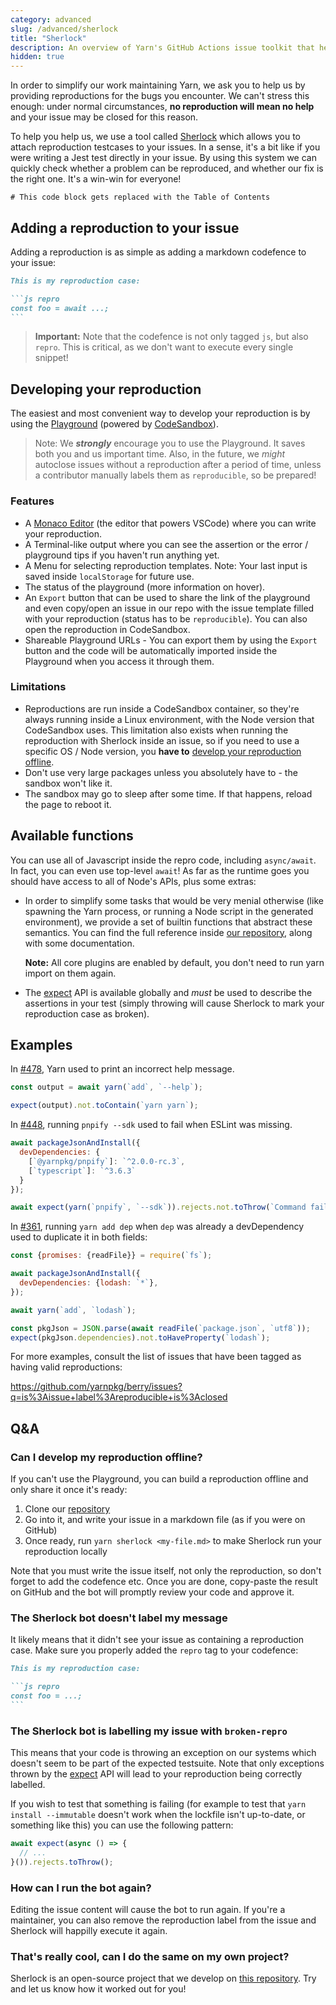 ```yaml
---
category: advanced
slug: /advanced/sherlock
title: "Sherlock"
description: An overview of Yarn's GitHub Actions issue toolkit that helps users provide minimal reproductions.
hidden: true
---
```


In order to simplify our work maintaining Yarn, we ask you to help us by providing reproductions for the bugs you encounter. We can't stress this enough: under normal circumstances, **no reproduction will mean no help** and your issue may be closed for this reason.

To help you help us, we use a tool called [Sherlock](https://github.com/arcanis/sherlock) which allows you to attach reproduction testcases to your issues. In a sense, it's a bit like if you were writing a Jest test directly in your issue. By using this system we can quickly check whether a problem can be reproduced, and whether our fix is the right one. It's a win-win for everyone!

```toc
# This code block gets replaced with the Table of Contents
```

## Adding a reproduction to your issue

Adding a reproduction is as simple as adding a markdown codefence to your issue:

~~~markdown
This is my reproduction case:

```js repro
const foo = await ...;
```
~~~

> **Important:** Note that the codefence is not only tagged `js`, but also `repro`. This is critical, as we don't want to execute every single snippet!

## Developing your reproduction

The easiest and most convenient way to develop your reproduction is by using the [Playground](/playground) (powered by [CodeSandbox](https://codesandbox.io/)).

> Note: We ***strongly*** encourage you to use the Playground. It saves both you and us important time. Also, in the future, we *might* autoclose issues without a reproduction after a period of time, unless a contributor manually labels them as `reproducible`, so be prepared!

### Features

- A [Monaco Editor](https://microsoft.github.io/monaco-editor/) (the editor that powers VSCode) where you can write your reproduction.
- A Terminal-like output where you can see the assertion or the error / playground tips if you haven't run anything yet.
- A Menu for selecting reproduction templates. Note: Your last input is saved inside `localStorage` for future use.
- The status of the playground (more information on hover).
- An `Export` button that can be used to share the link of the playground and even copy/open an issue in our repo with the issue template filled with your reproduction (status has to be `reproducible`). You can also open the reproduction in CodeSandbox.
- Shareable Playground URLs - You can export them by using the `Export` button and the code will be automatically imported inside the Playground when you access it through them.

### Limitations

- Reproductions are run inside a CodeSandbox container, so they're always running inside a Linux environment, with the Node version that CodeSandbox uses. This limitation also exists when running the reproduction with Sherlock inside an issue, so if you need to use a specific OS / Node version, you **have to** [develop your reproduction offline](#can-i-develop-my-reproduction-offline).
- Don't use very large packages unless you absolutely have to - the sandbox won't like it.
- The sandbox may go to sleep after some time. If that happens, reload the page to reboot it.

## Available functions

You can use all of Javascript inside the repro code, including `async/await`. In fact, you can even use top-level `await`! As far as the runtime goes you should have access to all of Node's APIs, plus some extras:

- In order to simplify some tasks that would be very menial otherwise (like spawning the Yarn process, or running a Node script in the generated environment), we provide a set of builtin functions that abstract these semantics. You can find the full reference inside [our repository](https://github.com/yarnpkg/berry/tree/master/scripts/actions/sherlock-prepare.js), along with some documentation.

  **Note:** All core plugins are enabled by default, you don't need to run yarn import on them again.

- The [expect](https://jestjs.io/docs/en/expect) API is available globally and *must* be used to describe the assertions in your test (simply throwing will cause Sherlock to mark your reproduction case as broken).

## Examples

In [#478](https://github.com/yarnpkg/berry/issues/478), Yarn used to print an incorrect help message.

```js
const output = await yarn(`add`, `--help`);

expect(output).not.toContain(`yarn yarn`);
```

In [#448](https://github.com/yarnpkg/berry/issues/448), running `pnpify --sdk` used to fail when ESLint was missing.

```js
await packageJsonAndInstall({
  devDependencies: {
    [`@yarnpkg/pnpify`]: `^2.0.0-rc.3`,
    [`typescript`]: `^3.6.3`
  }
});

await expect(yarn(`pnpify`, `--sdk`)).rejects.not.toThrow(`Command failed`);
```

In [#361](https://github.com/yarnpkg/berry/issues/361), running `yarn add dep` when `dep` was already a devDependency used to duplicate it in both fields:

```js
const {promises: {readFile}} = require(`fs`);

await packageJsonAndInstall({
  devDependencies: {lodash: `*`},
});

await yarn(`add`, `lodash`);

const pkgJson = JSON.parse(await readFile(`package.json`, `utf8`));
expect(pkgJson.dependencies).not.toHaveProperty(`lodash`);
```

For more examples, consult the list of issues that have been tagged as having valid reproductions:

https://github.com/yarnpkg/berry/issues?q=is%3Aissue+label%3Areproducible+is%3Aclosed


## Q&A

### Can I develop my reproduction offline?

If you can't use the Playground, you can build a reproduction offline and only share it once it's ready:

1. Clone our [repository](https://github.com/yarnpkg/berry)
2. Go into it, and write your issue in a markdown file (as if you were on GitHub)
3. Once ready, run `yarn sherlock <my-file.md>` to make Sherlock run your reproduction locally

Note that you must write the issue itself, not only the reproduction, so don't forget to add the codefence etc. Once you are done, copy-paste the result on GitHub and the bot will promptly review your code and approve it.

### The Sherlock bot doesn't label my message

It likely means that it didn't see your issue as containing a reproduction case. Make sure you properly added the `repro` tag to your codefence:

~~~markdown
This is my reproduction case:

```js repro
const foo = ...;
```
~~~

### The Sherlock bot is labelling my issue with `broken-repro`

This means that your code is throwing an exception on our systems which doesn't seem to be part of the expected testsuite. Note that only exceptions thrown by the [expect](https://jestjs.io/docs/en/expect) API will lead to your reproduction being correctly labelled.

If you wish to test that something is failing (for example to test that `yarn install --immutable` doesn't work when the lockfile isn't up-to-date, or something like this) you can use the following pattern:

```js
await expect(async () => {
  // ...
}()).rejects.toThrow();
```

### How can I run the bot again?

Editing the issue content will cause the bot to run again. If you're a maintainer, you can also remove the reproduction label from the issue and Sherlock will happilly execute it again.

### That's really cool, can I do the same on my own project?

Sherlock is an open-source project that we develop on [this repository](https://github.com/arcanis/sherlock). Try and let us know how it worked out for you!
